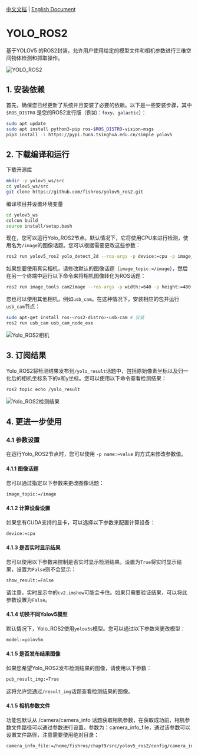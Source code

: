 [中文文档](./README.md) | [English Document](./README_EN.md)

# YOLO_ROS2

基于YOLOV5 的ROS2封装，允许用户使用给定的模型文件和相机参数进行三维空间物体检测和抓取操作。

![YOLO_ROS2](https://img-blog.csdnimg.cn/592a90f1441f4a3ab4b94891878fbc55.png)

## 1. 安装依赖

首先，确保您已经更新了系统并且安装了必要的依赖。以下是一些安装步骤，其中`$ROS_DISTRO` 是您的ROS2发行版（例如：`foxy`、`galactic`）：

```bash
sudo apt update
sudo apt install python3-pip ros-$ROS_DISTRO-vision-msgs
pip3 install -i https://pypi.tuna.tsinghua.edu.cn/simple yolov5  
```

## 2. 下载编译和运行

下载开源库

```bash
mkdir -p yolov5_ws/src
cd yolov5_ws/src
git clone https://github.com/fishros/yolov5_ros2.git
```

编译项目并设置环境变量

```bash
cd yolov5_ws
colcon build
source install/setup.bash
```

现在，您可以运行Yolo_ROS2节点。默认情况下，它将使用CPU来进行检测，使用名为`/image`的图像话题。您可以根据需要更改这些参数：

```bash
ros2 run yolov5_ros2 yolo_detect_2d --ros-args -p device:=cpu -p image_topic:=/image
```

如果您要使用真实相机，请修改默认的图像话题（`image_topic:=/image`），然后在另一个终端中运行以下命令来将相机图像转化为ROS话题：

```bash
ros2 run image_tools cam2image --ros-args -p width:=640 -p height:=480 -p frequency:=30.0 -p device_id:=-1
```

您也可以使用其他相机，例如`usb_cam`。在这种情况下，安装相应的包并运行`usb_cam`节点：

```bash
sudo apt-get install ros-<ros2-distro>-usb-cam # 安装
ros2 run usb_cam usb_cam_node_exe
```

![Yolo_ROS2相机](https://img-blog.csdnimg.cn/c65bed0b67694ed69776151c203bb950.png)

## 3. 订阅结果

Yolo_ROS2将检测结果发布到`/yolo_result`话题中，包括原始像素坐标以及归一化后的相机坐标系下的x和y坐标。您可以使用以下命令查看检测结果：

```bash
ros2 topic echo /yolo_result
```

![Yolo_ROS2检测结果](https://img-blog.csdnimg.cn/ac963f4226bf497790c0ef2fd8d942a3.png)

## 4. 更进一步使用

### 4.1 参数设置

在运行Yolo_ROS2节点时，您可以使用 `-p name:=value` 的方式来修改参数值。

#### 4.1.1 图像话题

您可以通过指定以下参数来更改图像话题：

```bash
image_topic:=/image
```

#### 4.1.2 计算设备设置

如果您有CUDA支持的显卡，可以选择以下参数来配置计算设备：

```bash
device:=cpu
```

#### 4.1.3 是否实时显示结果

您可以使用以下参数来控制是否实时显示检测结果。设置为`True`将实时显示结果，设置为`False`则不会显示：

```bash
show_result:=False
```

请注意，实时显示中的`cv2.imshow`可能会卡住。如果只需要验证结果，可以将此参数设置为`False`。

#### 4.1.4 切换不同Yolov5模型

默认情况下，Yolo_ROS2使用`yolov5s`模型。您可以通过以下参数来更改模型：

```bash
model:=yolov5m
```

#### 4.1.5 是否发布结果图像

如果您希望Yolo_ROS2发布检测结果的图像，请使用以下参数：

```bash
pub_result_img:=True
```

这将允许您通过`/result_img`话题查看检测结果的图像。

#### 4.1.5 相机参数文件

功能包默认从 /camera/camera_info 话题获取相机参数，在获取成功前，相机参数文件路径可以通过参数进行设置，参数为：camera_info_file，通过该参数可以设置文件路径，注意需要使用绝对目录：

```bash
camera_info_file:=/home/fishros/chapt9/src/yolov5_ros2/config/camera_info.yaml
```
